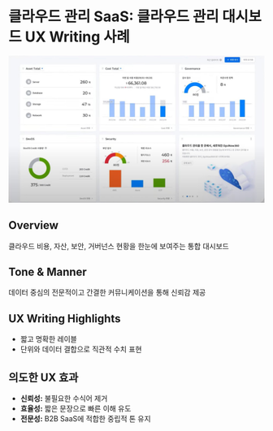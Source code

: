 # 클라우드 관리 SaaS: 클라우드 관리 대시보드 UX Writing 사례

![Dashboard](../../assets/360_dashboard.jpg)

## Overview
클라우드 비용, 자산, 보안, 거버넌스 현황을 한눈에 보여주는 통합 대시보드

## Tone & Manner
데이터 중심의 전문적이고 간결한 커뮤니케이션을 통해 신뢰감 제공

## UX Writing Highlights
- 짧고 명확한 레이블  
- 단위와 데이터 결합으로 직관적 수치 표현  

## 의도한 UX 효과
- **신뢰성:** 불필요한 수식어 제거  
- **효율성:** 짧은 문장으로 빠른 이해 유도  
- **전문성:** B2B SaaS에 적합한 중립적 톤 유지
